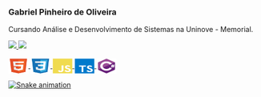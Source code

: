 ### Gabriel Pinheiro de Oliveira

  Cursando Análise e Desenvolvimento de Sistemas na Uninove - Memorial.
  
  <div>
    <a href="https://github.com/gabriew13">
    <img height="170em" src="https://github-readme-stats.vercel.app/api?username=gabriew13&show_icons=true&theme=apprentice&include_all_commits=true&count_private=true"/>
    <img height="170em" src="https://github-readme-stats.vercel.app/api/top-langs/?username=gabriew13&layout=compact&langs_count=7&theme=apprentice"/>
  </div>
  
  <div style="display: inline_block"><br>
    <img align="center" alt="Rafa-HTML" height="30" width="40" src="https://raw.githubusercontent.com/devicons/devicon/master/icons/html5/html5-original.svg">
    <img align="center" alt="Rafa-CSS" height="30" width="40" src="https://raw.githubusercontent.com/devicons/devicon/master/icons/css3/css3-original.svg">  
    <img align="center" alt="Rafa-Js" height="30" width="40" src="https://raw.githubusercontent.com/devicons/devicon/master/icons/javascript/javascript-plain.svg">
    <img align="center" alt="Rafa-Ts" height="30" width="40" src="https://raw.githubusercontent.com/devicons/devicon/master/icons/typescript/typescript-plain.svg">
    <img align="center" alt="Rafa-Csharp" height="30" width="40" src="https://raw.githubusercontent.com/devicons/devicon/master/icons/csharp/csharp-original.svg">
</div>

 ![Snake animation](https://github.com/gabriew13/gabriew13/blob/output/github-contribution-grid-snake.svg)
